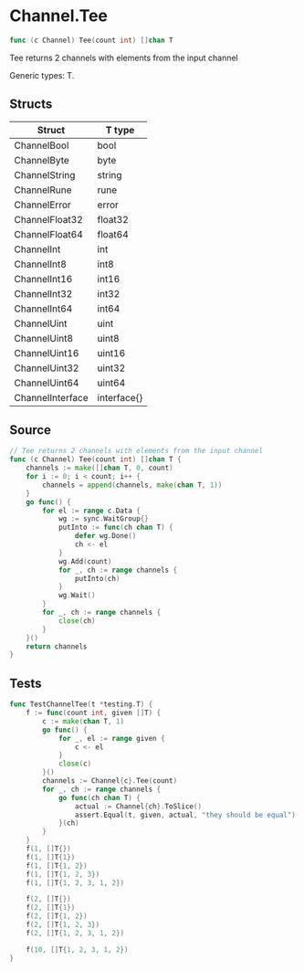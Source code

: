 # Channel.Tee

```go
func (c Channel) Tee(count int) []chan T
```

Tee returns 2 channels with elements from the input channel

Generic types: T.

## Structs

| Struct | T type |
| ------ | ------ |
| ChannelBool | bool |
| ChannelByte | byte |
| ChannelString | string |
| ChannelRune | rune |
| ChannelError | error |
| ChannelFloat32 | float32 |
| ChannelFloat64 | float64 |
| ChannelInt | int |
| ChannelInt8 | int8 |
| ChannelInt16 | int16 |
| ChannelInt32 | int32 |
| ChannelInt64 | int64 |
| ChannelUint | uint |
| ChannelUint8 | uint8 |
| ChannelUint16 | uint16 |
| ChannelUint32 | uint32 |
| ChannelUint64 | uint64 |
| ChannelInterface | interface{} |

## Source

```go
// Tee returns 2 channels with elements from the input channel
func (c Channel) Tee(count int) []chan T {
	channels := make([]chan T, 0, count)
	for i := 0; i < count; i++ {
		channels = append(channels, make(chan T, 1))
	}
	go func() {
		for el := range c.Data {
			wg := sync.WaitGroup{}
			putInto := func(ch chan T) {
				defer wg.Done()
				ch <- el
			}
			wg.Add(count)
			for _, ch := range channels {
				putInto(ch)
			}
			wg.Wait()
		}
		for _, ch := range channels {
			close(ch)
		}
	}()
	return channels
}
```

## Tests

```go
func TestChannelTee(t *testing.T) {
	f := func(count int, given []T) {
		c := make(chan T, 1)
		go func() {
			for _, el := range given {
				c <- el
			}
			close(c)
		}()
		channels := Channel{c}.Tee(count)
		for _, ch := range channels {
			go func(ch chan T) {
				actual := Channel{ch}.ToSlice()
				assert.Equal(t, given, actual, "they should be equal")
			}(ch)
		}
	}
	f(1, []T{})
	f(1, []T{1})
	f(1, []T{1, 2})
	f(1, []T{1, 2, 3})
	f(1, []T{1, 2, 3, 1, 2})

	f(2, []T{})
	f(2, []T{1})
	f(2, []T{1, 2})
	f(2, []T{1, 2, 3})
	f(2, []T{1, 2, 3, 1, 2})

	f(10, []T{1, 2, 3, 1, 2})
}
```